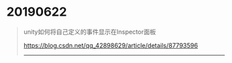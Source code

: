 # 20190622

> unity如何将自己定义的事件显示在Inspector面板
>
> https://blog.csdn.net/qq_42898629/article/details/87793596
> 
> ----
> 

